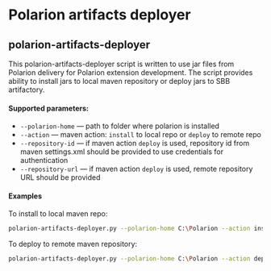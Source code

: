 # Polarion artifacts deployer

## polarion-artifacts-deployer

This polarion-artifacts-deployer script is written to use jar files from Polarion delivery for Polarion extension development.
The script provides ability to install jars to local maven repository or deploy jars to SBB artifactory.

#### Supported parameters:

 - `--polarion-home` &mdash; path to folder where polarion is installed
 - `--action` &mdash; maven action: `install` to local repo or `deploy` to remote repo
 - `--repository-id` &mdash; if maven action `deploy` is used, repository id from maven settings.xml should be provided to use credentials for authentication
 - `--repository-url` &mdash; if maven action `deploy` is used, remote repository URL should be provided

#### Examples

To install to local maven repo:
```bash
polarion-artifacts-deployer.py --polarion-home C:\Polarion --action install
```
To deploy to remote maven repository:
```bash
polarion-artifacts-deployer.py --polarion-home C:\Polarion --action deploy --repository-id <<private-maven-repo-id-from-settings.xml>> --repository-url https://<<private-maven-repo-url>>
```
